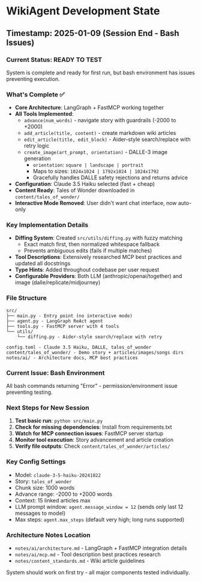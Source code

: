 # WikiAgent Development State

## Timestamp: 2025-01-09 (Session End - Bash Issues)

### Current Status: READY TO TEST
System is complete and ready for first run, but bash environment has issues preventing execution.

### What's Complete ✅
- **Core Architecture**: LangGraph + FastMCP working together
- **All Tools Implemented**: 
  - `advance(num_words)` - navigate story with guardrails (-2000 to +2000)
  - `add_article(title, content)` - create markdown wiki articles
  - `edit_article(title, edit_block)` - Aider-style search/replace with retry logic
  - `create_image(art_prompt, orientation)` - DALLE-3 image generation
    - `orientation`: `square | landscape | portrait`
    - Maps to sizes: `1024x1024 | 1792x1024 | 1024x1792`
    - Gracefully handles DALLE safety rejections and returns advice
- **Configuration**: Claude 3.5 Haiku selected (fast + cheap)
- **Content Ready**: Tales of Wonder downloaded in `content/tales_of_wonder/`
- **Interactive Mode Removed**: User didn't want chat interface, now auto-only

### Key Implementation Details
- **Diffing System**: Created `src/utils/diffing.py` with fuzzy matching
  - Exact match first, then normalized whitespace fallback
  - Prevents ambiguous edits (fails if multiple matches)
- **Tool Descriptions**: Extensively researched MCP best practices and updated all docstrings
- **Type Hints**: Added throughout codebase per user request
- **Configurable Providers**: Both LLM (anthropic/openai/together) and image (dalle/replicate/midjourney)

### File Structure
```
src/
├── main.py - Entry point (no interactive mode)
├── agent.py - LangGraph ReAct agent  
├── tools.py - FastMCP server with 4 tools
└── utils/
    └── diffing.py - Aider-style search/replace with retry

config.toml - Claude 3.5 Haiku, DALLE, tales_of_wonder
content/tales_of_wonder/ - Demo story + articles/images/songs dirs
notes/ai/ - Architecture docs, MCP best practices
```

### Current Issue: Bash Environment
All bash commands returning "Error" - permission/environment issue preventing testing.

### Next Steps for New Session
1. **Test basic run**: `python src/main.py` 
2. **Check for missing dependencies**: Install from requirements.txt
3. **Watch for MCP connection issues**: FastMCP server startup
4. **Monitor tool execution**: Story advancement and article creation
5. **Verify file outputs**: Check `content/tales_of_wonder/articles/`

### Key Config Settings
- Model: `claude-3-5-haiku-20241022` 
- Story: `tales_of_wonder`
- Chunk size: 1000 words
- Advance range: -2000 to +2000 words
- Context: 15 linked articles max
- LLM prompt window: `agent.message_window = 12` (sends only last 12 messages to model)
- Max steps: `agent.max_steps` (default very high; long runs supported)

### Architecture Notes Location
- `notes/ai/architecture.md` - LangGraph + FastMCP integration details
- `notes/ai/mcp.md` - Tool description best practices research
- `notes/content_standards.md` - Wiki article guidelines

System should work on first try - all major components tested individually.
